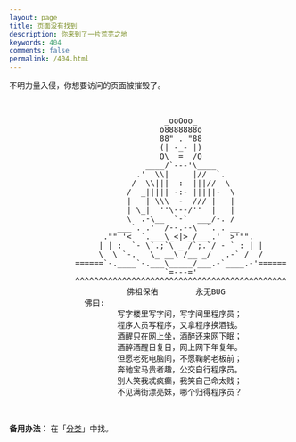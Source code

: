 ```yaml
---
layout: page
title: 页面没有找到
description: 你来到了一片荒芜之地
keywords: 404
comments: false
permalink: /404.html
---
```


不明力量入侵，你想要访问的页面被摧毁了。

<!----------------------------------------------------------------
         mm
      /^(  )^\                     Ascii arts included in this page:
      \,(..),/                     - R2D2, provided by: http://www.chris.com/
        V~~V                       - Texts, generated from: http://www.network-science.de/ascii/  
                                   http:// cnfeat.github.io
            
---x-----mm--
      /^(  )^\
      \,(..),/        Oops...
        V~~V                     
一定是发生了什么可怕的事情....
------------------------------------------------------------------>

  <style>
    pre {
          background: none;
          border: none;
    }
  </style>

  <pre>         
     
                                 _ooOoo_
                                o8888888o
                                88" . "88
                                (| -_- |)
                                O\  =  /O
                             ____/`---'\____
                           .'  \\|     |//  `.
                          /  \\|||  :  |||//  \
                         /  _||||| -:- |||||-  \
                         |   | \\\  -  /// |   |
                         | \_|  ''\---/''  |   |
                         \  .-\__  `-`  ___/-. /
                       ___`. .'  /--.--\  `. . __
                    ."" '<  `.___\_<|>_/___.'  >'"".
                   | | :  `- \`.;`\ _ /`;.`/ - ` : | |
                   \  \ `-.   \_ __\ /__ _/   .-` /  /
              ======`-.____`-.___\_____/___.-`____.-'======
                                 `=---='
              ^^^^^^^^^^^^^^^^^^^^^^^^^^^^^^^^^^^^^^^^^^^^^
                         佛祖保佑        永无BUG
                佛曰:
                       写字楼里写字间，写字间里程序员；
                       程序人员写程序，又拿程序换酒钱。
                       酒醒只在网上坐，酒醉还来网下眠；
                       酒醉酒醒日复日，网上网下年复年。
                       但愿老死电脑间，不愿鞠躬老板前；
                       奔驰宝马贵者趣，公交自行程序员。
                       别人笑我忒疯癫，我笑自己命太贱；
                       不见满街漂亮妹，哪个归得程序员？
     
    </pre>


**备用办法：** 在「[分类](/categories/)」中找。